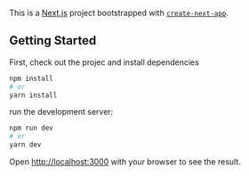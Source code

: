 This is a [Next.js](https://nextjs.org/) project bootstrapped with [`create-next-app`](https://github.com/vercel/next.js/tree/canary/packages/create-next-app).

## Getting Started

First, check out the projec and install dependencies
```bash
npm install
# or
yarn install
```


run the development server:

```bash
npm run dev
# or
yarn dev
```

Open [http://localhost:3000](http://localhost:3000) with your browser to see the result.